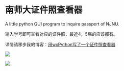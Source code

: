 # 南师大证件照查看器
A little python GUI program to inquire passport of NJNU.

输入学号即可查看对应的证件照，最近4，5届的应该都有。

详情请移步我的博客：[用wxPython写了一个证件照查看器](http://blog.chaiziyi.com.cn/2016/10/23/%E7%94%A8wxPython%E5%86%99%E4%BA%86%E4%B8%80%E4%B8%AA%E8%AF%81%E4%BB%B6%E7%85%A7%E6%9F%A5%E7%9C%8B%E5%99%A8/ "用wxPython写了一个证件照查看器")

![](http://i.imgur.com/IUnRHx1.png)

![](http://i.imgur.com/ceaTwQT.png)
